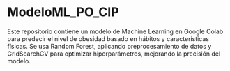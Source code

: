 # ModeloML_PO_CIP
Este repositorio contiene un modelo de Machine Learning en Google Colab para predecir el nivel de obesidad basado en hábitos y características físicas. Se usa Random Forest, aplicando preprocesamiento de datos y GridSearchCV para optimizar hiperparámetros, mejorando la precisión del modelo.
